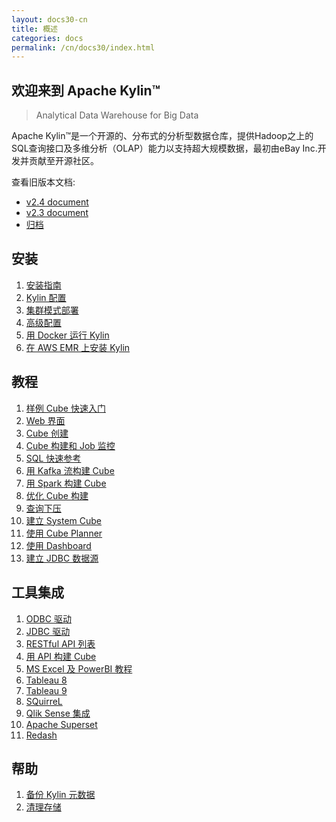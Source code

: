 ```yaml
---
layout: docs30-cn
title: 概述
categories: docs
permalink: /cn/docs30/index.html
---
```


欢迎来到 Apache Kylin™
------------  
> Analytical Data Warehouse for Big Data

Apache Kylin™是一个开源的、分布式的分析型数据仓库，提供Hadoop之上的SQL查询接口及多维分析（OLAP）能力以支持超大规模数据，最初由eBay Inc.开发并贡献至开源社区。

查看旧版本文档: 
* [v2.4 document](/cn/docs24/)
* [v2.3 document](/cn/docs23/)
* [归档](/archive/)

安装
------------  
1. [安装指南](install/index.html)
2. [Kylin 配置](install/configuration.html)
3. [集群模式部署](install/kylin_cluster.html)
4. [高级配置](install/advance_settings.html)
5. [用 Docker 运行 Kylin](install/kylin_docker.html)
6. [在 AWS EMR 上安装 Kylin](install/kylin_aws_emr.html)

教程
------------  
1. [样例 Cube 快速入门](tutorial/kylin_sample.html)
2. [Web 界面](tutorial/web.html)
3. [Cube 创建](tutorial/create_cube.html)
4. [Cube 构建和 Job 监控](tutorial/cube_build_job.html)
5. [SQL 快速参考](tutorial/sql_reference.html)
6. [用 Kafka 流构建 Cube](tutorial/cube_streaming.html)
7. [用 Spark 构建 Cube](tutorial/cube_spark.html)
8. [优化 Cube 构建](tutorial/cube_build_performance.html)
9. [查询下压](tutorial/query_pushdown.html)
10. [建立 System Cube](tutorial/setup_systemcube.html)
11. [使用 Cube Planner](tutorial/use_cube_planner.html)
12. [使用 Dashboard](tutorial/use_dashboard.html)
13. [建立 JDBC 数据源](tutorial/setup_jdbc_datasource.html)


工具集成
------------  
1. [ODBC 驱动](tutorial/odbc.html)
2. [JDBC 驱动](howto/howto_jdbc.html)
3. [RESTful API 列表](howto/howto_use_restapi.html)
4. [用 API 构建 Cube](howto/howto_build_cube_with_restapi.html)
5. [MS Excel 及 PowerBI 教程](tutorial/powerbi.html)
6. [Tableau 8](tutorial/tableau.html)
7. [Tableau 9](tutorial/tableau_91.html)
8. [SQuirreL](tutorial/squirrel.html)
9. [Qlik Sense 集成](tutorial/Qlik.html)
10. [Apache Superset](tutorial/superset.html)
11. [Redash](/blog/2018/05/08/redash-kylin-plugin-strikingly/)


帮助
------------  
1. [备份 Kylin 元数据](howto/howto_backup_metadata.html)
2. [清理存储](howto/howto_cleanup_storage.html)






